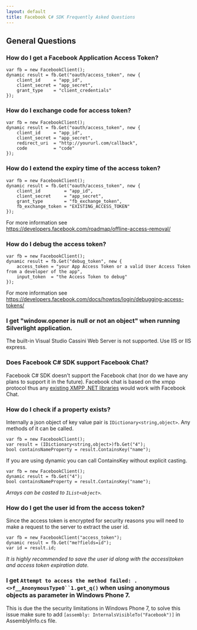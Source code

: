 ```yaml
---
layout: default
title: Facebook C# SDK Frequently Asked Questions
---
```


## General Questions

### How do I get a Facebook Application Access Token?

    var fb = new FacebookClient();
    dynamic result = fb.Get("oauth/access_token", new { 
    	client_id     = "app_id", 
    	client_secret = "app_secret", 
    	grant_type    = "client_credentials" 
    });
    	
### How do I exchange code for access token?

	var fb = new FacebookClient();
	dynamic result = fb.Get("oauth/access_token", new {
		client_id     = "app_id",
		client_secret = "app_secret",
		redirect_uri  = "http://yoururl.com/callback",
		code          = "code"		
	});
	
### How do I extend the expiry time of the access token?

	var fb = new FacebookClient();
	dynamic result = fb.Get("oauth/access_token", new {
		client_id         = "app_id",
		client_secret     = "app_secret",
		grant_type        = "fb_exchange_token",
		fb_exchange_token = "EXISTING_ACCESS_TOKEN"
	});

For more information see https://developers.facebook.com/roadmap/offline-access-removal/

### How do I debug the access token?

	var fb = new FacebookClient();
	dynamic result = fb.Get("debug_token", new {
		access_token = "your App Access Token or a valid User Access Token from a developer of the app",
		input_token  = "the Access Token to debug"
	});
	
For more information see https://developers.facebook.com/docs/howtos/login/debugging-access-tokens/
	
### I get "window.opener is null or not an object" when running Silverlight application.
The built-in Visual Studio Cassini Web Server is not supported. Use IIS or IIS express.

### Does Facebook C# SDK support Facebook Chat?
Facebook C# SDK doesn't support the Facebook chat (nor do we have any plans to support it in the future). Facebook chat is based on the xmpp protocol thus any [existing XMPP .NET libraries](http://xmpp.org/xmpp-software/libraries/) would work with Facebook Chat.

### How do I check if a property exists?
Internally a json object of key value pair is ```IDictionary<string,object>```. Any methods of it can be called.

	var fb = new FacebookClient();
	var result = (IDictionary<string,object>)fb.Get("4");
	bool containsNameProperty = result.ContainsKey("name");

If you are using dynamic you can call ContainsKey without explicit casting.

	var fb = new FacebookClient();
	dynamic result = fb.Get("4");
	bool containsNameProperty = result.ContainsKey("name");

_Arrays can be casted to ```IList<object>```._

### How do I get the user id from the access token?
Since the access token is encrypted for security reasons you will need to make a request to the server to extract
the user id.

	var fb = new FacebookClient("access_token");
	dynamic result = fb.Get("me?fields=id");
	var id = result.id;

_It is highly recommended to save the user id along with the access\token and access token expiration date._
### I get `Attempt to access the method failed: .<>f__AnonymousType0``1.get_q()` when using anonymous objects as parameter in Windows Phone 7.
This is due the the security limitations in Windows Phone 7, to solve this issue make sure to add `[assembly: InternalsVisibleTo("Facebook")]`
in AssemblyInfo.cs file.